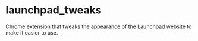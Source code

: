 # launchpad_tweaks
Chrome extension that tweaks the appearance of the Launchpad website to make it easier to use.
